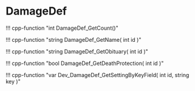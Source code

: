 # DamageDef

!!! cpp-function "int DamageDef_GetCount()"

!!! cpp-function "string DamageDef_GetName( int id )"

!!! cpp-function "string DamageDef_GetObituary( int id )"

!!! cpp-function "bool DamageDef_GetDeathProtection( int id )"

!!! cpp-function "var Dev_DamageDef_GetSettingByKeyField( int id, string key )"
